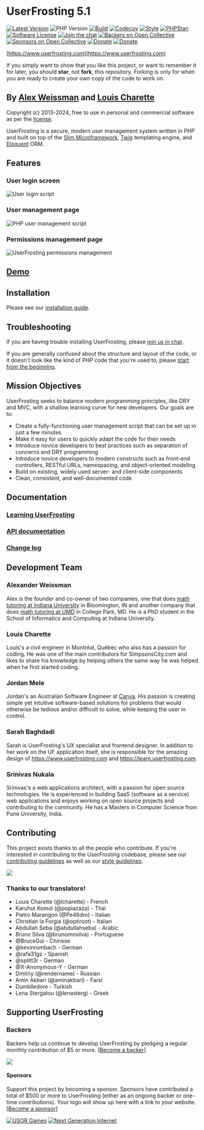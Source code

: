 # UserFrosting 5.1

[![Latest Version](https://img.shields.io/github/v/release/userfrosting/userfrosting?include_prereleases&sort=semver)](https://github.com/userfrosting/UserFrosting/releases)
![PHP Version](https://img.shields.io/badge/php-%5E8.1-brightgreen)
[![Build](https://img.shields.io/github/actions/workflow/status/userfrosting/UserFrosting/Build.yml?branch=5.1&logo=github)](https://github.com/userfrosting/UserFrosting/actions)
[![Codecov](https://codecov.io/gh/userfrosting/userfrosting/branch/5.1/graph/badge.svg)](https://codecov.io/gh/userfrosting/userfrosting)
[![Style](https://github.styleci.io/repos/18148206/shield?branch=5.1&style=flat)](https://github.styleci.io/repos/18148206)
[![PHPStan](https://img.shields.io/github/actions/workflow/status/userfrosting/userfrosting/PHPStan.yml?branch=5.1&label=PHPStan)](https://github.com/userfrosting/userfrosting/actions/workflows/PHPStan.yml)
[![Software License](https://img.shields.io/badge/license-MIT-brightgreen.svg)](LICENSE.md)
[![Join the chat](https://img.shields.io/badge/Chat-UserFrosting-brightgreen?logo=Rocket.Chat)](https://chat.userfrosting.com/channel/support)
[![Backers on Open Collective](https://img.shields.io/opencollective/backers/userfrosting?logo=opencollective)](#backers)
[![Sponsors on Open Collective](https://img.shields.io/opencollective/sponsors/userfrosting?logo=opencollective)](#sponsors)
[![Donate](https://img.shields.io/badge/Open_Collective-Donate-blue?logo=Open%20Collective)](https://opencollective.com/userfrosting#backer)
[![Donate](https://img.shields.io/badge/Ko--fi-Donate-blue?logo=ko-fi&logoColor=white)](https://ko-fi.com/lcharette)

[https://www.userfrosting.com](https://www.userfrosting.com)

If you simply want to show that you like this project, or want to remember it for later, you should **star**, not **fork**, this repository. Forking is only for when you are ready to create your own copy of the code to work on.

## By [Alex Weissman](https://alexanderweissman.com) and [Louis Charette](https://bbqsoftwares.com)

Copyright (c) 2013-2024, free to use in personal and commercial software as per the [license](LICENSE.md).

UserFrosting is a secure, modern user management system written in PHP and built on top of the [Slim Microframework](http://www.slimframework.com/), [Twig](http://twig.sensiolabs.org/) templating engine, and [Eloquent](https://laravel.com/docs/10.x/eloquent#introduction) ORM.

## Features

### User login screen
![User login script](https://raw.githubusercontent.com/userfrosting/.github/main/screenshots/login.png)

### User management page
![PHP user management script](https://raw.githubusercontent.com/userfrosting/.github/main/screenshots/users.png)

### Permissions management page
![UserFrosting permissions management](https://raw.githubusercontent.com/userfrosting/.github/main/screenshots/permissions.png)

## [Demo](https://demo.userfrosting.com)

## Installation

Please see our [installation guide](https://learn.userfrosting.com/installation).

## Troubleshooting

If you are having trouble installing UserFrosting, please [join us in chat](https://chat.userfrosting.com).

If you are generally confused about the structure and layout of the code, or it doesn't look like the kind of PHP code that you're used to, please [start from the beginning](https://learn.userfrosting.com/background).

## Mission Objectives

UserFrosting seeks to balance modern programming principles, like DRY and MVC, with a shallow learning curve for new developers. Our goals are to:

- Create a fully-functioning user management script that can be set up in just a few minutes
- Make it easy for users to quickly adapt the code for their needs
- Introduce novice developers to best practices such as separation of concerns and DRY programming
- Introduce novice developers to modern constructs such as front-end controllers, RESTful URLs, namespacing, and object-oriented modeling
- Build on existing, widely used server- and client-side components
- Clean, consistent, and well-documented code

## Documentation

### [Learning UserFrosting](https://learn.userfrosting.com)

### [API documentation](http://api.userfrosting.com)

### [Change log](CHANGELOG.md)

## Development Team

### Alexander Weissman

Alex is the founder and co-owner of two companies, one that does [math tutoring at Indiana University](https://bloomingtontutors.com) in Bloomington, IN and another company that does [math tutoring at UMD](https://collegeparktutors.com) in College Park, MD. He is a PhD student in the School of Informatics and Computing at Indiana University.

### Louis Charette

Louis's a civil engineer in Montréal, Québec who also has a passion for coding. He was one of the main contributors for SimpsonsCity.com and likes to share his knowledge by helping others the same way he was helped when he first started coding.

### Jordan Mele

Jordan's an Australian Software Engineer at [Canva](https://canva.com). His passion is creating simple yet intuitive software-based solutions for problems that would otherwise be tedious and/or difficult to solve, while keeping the user in control.

### Sarah Baghdadi

Sarah is UserFrosting's UX specialist and frontend designer.  In addition to her work on the UF application itself, she is responsible for the amazing design of https://www.userfrosting.com and https://learn.userfrosting.com.

### Srinivas Nukala

Srinivas's a web applications architect, with a passion for open source technologies. He is experienced in building SaaS (software as a service) web applications and enjoys working on open source projects and contributing to the community. He has a Masters in Computer Science from Pune University, India.

## Contributing

This project exists thanks to all the people who contribute. If you're interested in contributing to the UserFrosting codebase, please see our [contributing guidelines](https://github.com/userfrosting/.github/blob/main/.github/CONTRIBUTING.md) as well as our [style guidelines](https://github.com/userfrosting/.github/blob/main/.github/STYLE-GUIDE.md).

[![](https://opencollective.com/userfrosting/contributors.svg?width=890&button=false)](https://github.com/userfrosting/UserFrosting/graphs/contributors)

### Thanks to our translators!

- Louis Charette (@lcharette) - French
- Karuhut Komol (@popiazaza) - Thai
- Pietro Marangon (@Pe46dro) - Italian
- Christian la Forgia (@optiroot) - Italian
- Abdullah Seba (@abdullahseba) - Arabic
- Bruno Silva (@brunomnsilva) - Portuguese
- @BruceGui - Chinese
- @kevinrombach - German
- @rafa31gz - Spanish
- @splitt3r - German
- @X-Anonymous-Y - German
- Dmitriy (@rendername) - Russian
- Amin Akbari (@aminakbari) - Farsi
- Dumblledore - Turkish
- Lena Stergatou (@lenasterg) - Greek

## Supporting UserFrosting

### Backers

Backers help us continue to develop UserFrosting by pledging a regular monthly contribution of $5 or more. [[Become a backer](https://opencollective.com/userfrosting#contribute)]

<a href="https://opencollective.com/userfrosting#backers" target="_blank"><img src="https://opencollective.com/userfrosting/backers.svg?width=890"></a>

#### Sponsors

Support this project by becoming a sponsor. Sponsors have contributed a total of $500 or more to UserFrosting (either as an ongoing backer or one-time contributions). Your logo will show up here with a link to your website. [[Become a sponsor](https://opencollective.com/userfrosting#sponsor)]

[![USOR Games](https://raw.githubusercontent.com/userfrosting/.github/main/sponsors/usor.png)](https://usorgames.com)
[![Next Generation Internet](https://raw.githubusercontent.com/userfrosting/.github/main/sponsors/nextgi.png)](https://nextgi.com)
